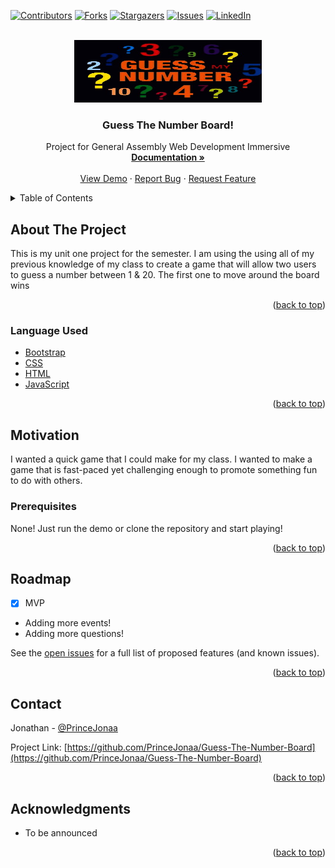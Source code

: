 <div id="top"></div>

[![Contributors][contributors-shield]][contributors-url]
[![Forks][forks-shield]][forks-url]
[![Stargazers][stars-shield]][stars-url]
[![Issues][issues-shield]][issues-url]
[![LinkedIn][linkedin-shield]][linkedin-url]

<!-- PROJECT LOGO -->
<br />
<div align="center">
  <a href="https://github.com/PrinceJonaa/Guess-The-Number-Board">
    <img src="src/images/logo.png" alt="Logo" width="300" height="100">
  </a>

<h3 align="center">Guess The Number Board!</h3>

  <p align="center">
    Project for General Assembly Web Development Immersive
    <br />
    <a href="https://github.com/PrinceJonaa/Guess-The-Number-Board"><strong>Documentation »</strong></a>
    <br />
    <br />
    <a href="https://princejonaa.github.io/Guess-The-Number-Board/">View Demo</a>
    ·
    <a href="https://github.com/PrinceJonaa/Guess-The-Number-Board/issues">Report Bug</a>
    ·
    <a href="https://github.com/PrinceJonaa/Guess-The-Number-Board/issues">Request Feature</a>
  </p>
</div>

<!-- TABLE OF CONTENTS -->
<details>
  <summary>Table of Contents</summary>
  <ol>
    <li>
      <a href="#about-the-project">About The Project</a>
      <ul>
        <li><a href="#Language-Used">Languages Used</a></li>
      </ul>
    </li>
    <li>
      <a href="#Projects">Motivation</a>
      <ul>
        <li><a href="#prerequisites">Prerequisites</a></li>
      </ul>
    </li>
    <li><a href="#roadmap">Roadmap</a></li>
    <li><a href="#contributing">Contributing</a></li>
    <li><a href="#license">License</a></li>
    <li><a href="#contact">Contact</a></li>
    <li><a href="#acknowledgments">Acknowledgments</a></li>
  </ol>
</details>

<!-- ABOUT THE PROJECT -->
## About The Project

This is my unit one project for the semester. I am using the using all of my previous knowledge of my class to create a game that will allow two  users to guess a number between 1 & 20. The first one to move around the board wins

<p align="right">(<a href="#top">back to top</a>)</p>

### Language Used

* [Bootstrap](https://getbootstrap.com)
* [CSS](https://www.w3.org/TR/CSS/#css)
* [HTML](https://html.spec.whatwg.org)
* [JavaScript](https://www.ecma-international.org/publications-and-standards/standards/ecma-262/)

<p align="right">(<a href="#top">back to top</a>)</p>

<!-- Movivation -->
## Motivation

I wanted a quick game that I could make for my class. I wanted to make a game that is fast-paced yet challenging enough to promote something fun to do with others.

### Prerequisites

None! Just run the demo or clone the repository  and start playing!

<p align="right">(<a href="#top">back to top</a>)</p>


<!-- ROADMAP -->
## Roadmap

* [x] MVP
* Adding more events!
* Adding more questions!

See the [open issues](https://github.com/PrinceJonaa/Guess-The-Number-Board/issues) for a full list of proposed features (and known issues).

<p align="right">(<a href="#top">back to top</a>)</p>


<!-- CONTACT -->
## Contact

Jonathan - [@PrinceJonaa](https://twitter.com/PrinceJonaa)

Project Link: [https://github.com/PrinceJonaa/Guess-The-Number-Board](https://github.com/PrinceJonaa/Guess-The-Number-Board)

<p align="right">(<a href="#top">back to top</a>)</p>

<!-- ACKNOWLEDGMENTS -->
## Acknowledgments

* To be announced

<p align="right">(<a href="#top">back to top</a>)</p>

<!-- MARKDOWN LINKS & IMAGES -->
<!-- https://www.markdownguide.org/basic-syntax/#reference-style-links -->
[contributors-shield]: https://img.shields.io/github/contributors/princejonaa/Beginner-Projects.svg?style=for-the-badge
[contributors-url]: https://github.com/PrinceJonaa/Guess-The-Number-Board/graphs/contributors
[forks-shield]: https://img.shields.io/github/forks/princejonaa/Beginner-Projects.svg?style=for-the-badge
[forks-url]: https://github.com/PrinceJonaa/Guess-The-Number-Board/network/members
[stars-shield]: https://img.shields.io/github/stars/princejonaa/Beginner-Projects.svg?style=for-the-badge
[stars-url]: https://github.com/PrinceJonaa/Guess-The-Number-Board/stargazers
[issues-shield]: https://img.shields.io/github/issues/princejonaa/Beginner-Projects.svg?style=for-the-badge
[issues-url]: https://github.com/PrinceJonaa/Guess-The-Number-Board/issues
[license-shield]: https://img.shields.io/github/license/princejonaa/Beginner-Projects.svg?style=for-the-badge
[license-url]: https://github.com/PrinceJonaa/Guess-The-Number-Board/blob/master/LICENSE.txt
[linkedin-shield]: https://img.shields.io/badge/-LinkedIn-black.svg?style=for-the-badge&logo=linkedin&colorB=555
[linkedin-url]: https://linkedin.com/in/jonathan-bonner-professional
[product-screenshot]: images/screenshot.png
